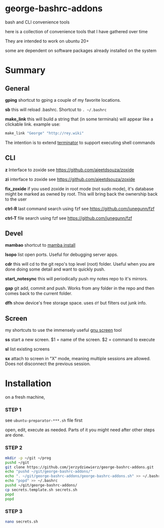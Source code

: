 # george-bashrc-addons
bash and CLI convenience tools

here is a collection of convenience tools that I have gathered over time

They are intended to work on ubuntu 20+

some are dependent on software packages already installed on the system 

# Summary

## General 

**gping** 
shortcut to gping a couple of my favorite locations.

**sb**
this will reload .bashrc. Shortcut to `. ~/.bashrc`

**make_link**
this will build a string that (in some terminals) will appear like a clickable link.
example use:
```bash
make_link "George" "http://rey.wiki"
```

The intention is to extend [terminator](https://github.com/gnome-terminator/terminator) to support executing shell commands 

## CLI

**z** 
Interface to zoxide 
see https://github.com/ajeetdsouza/zoxide

**zi** interface to zoxide 
see https://github.com/ajeetdsouza/zoxide

**fix_zoxide**
if you used zoxide in root mode (not sudo mode), it's database might be marked as owned by root. 
This will bring back the ownership back to the user

**ctrl-R** 
last command search using fzf 
see https://github.com/junegunn/fzf


**ctrl-T**
file search using fzf
see https://github.com/junegunn/fzf

## Devel

**mambao**
shortcut to [mamba install](https://github.com/mamba-org/mamba)  

**lsopo**
list open ports. Useful for debugging server apps. 

**cdr** 
this will cd to the git repo's top level (root) folder. Useful when you are done doing some detail and want to quickly push. 

**start_notesync**
this will periodically push my notes repo to it's mirrors.

**gap**
git add, commit and push. Works from any folder in the repo and then comes back to the current folder.

**dfh**
show device's free storage space. uses `df` but filters out junk info.

## Screen

my shortcuts to use the immensely useful [gnu screen](https://www.gnu.org/software/screen/) tool 

**ss** start a new screen. $1 = name of the screen. $2 = command to execute

**sl** list existing screens 

**sx** attach to screen in "X" mode, meaning multiple sessions are allowed. Does not disconnect the previous session.



# Installation

on a fresh machine,

### STEP 1

see `ubuntu-preparator-***.sh` file first

open, edit, execute as needed. Parts of it you might need after other steps are done. 

### STEP 2

```bash 
mkdir -p ~/git ~/prog
pushd ~/git
git clone https://github.com/jerzydziewierz/george-bashrc-addons.git
echo "pushd ~/git/george-bashrc-addons/"
echo ". ~/git/george-bashrc-addons/george-bashrc-addons.sh" >> ~/.bashrc
echo "popd" >> ~/.bashrc
pushd ~/git/george-bashrc-addons/
cp secrets.template.sh secrets.sh
popd
popd 
```

### STEP 3

```bash
nano secrets.sh
```

